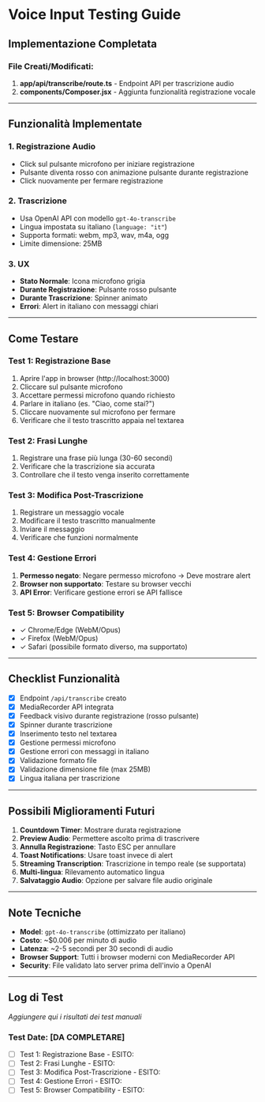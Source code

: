 # Voice Input Testing Guide

## Implementazione Completata

### File Creati/Modificati:
1. **app/api/transcribe/route.ts** - Endpoint API per trascrizione audio
2. **components/Composer.jsx** - Aggiunta funzionalità registrazione vocale

---

## Funzionalità Implementate

### 1. Registrazione Audio
- Click sul pulsante microfono per iniziare registrazione
- Pulsante diventa rosso con animazione pulsante durante registrazione
- Click nuovamente per fermare registrazione

### 2. Trascrizione
- Usa OpenAI API con modello `gpt-4o-transcribe`
- Lingua impostata su italiano (`language: "it"`)
- Supporta formati: webm, mp3, wav, m4a, ogg
- Limite dimensione: 25MB

### 3. UX
- **Stato Normale**: Icona microfono grigia
- **Durante Registrazione**: Pulsante rosso pulsante
- **Durante Trascrizione**: Spinner animato
- **Errori**: Alert in italiano con messaggi chiari

---

## Come Testare

### Test 1: Registrazione Base
1. Aprire l'app in browser (http://localhost:3000)
2. Cliccare sul pulsante microfono
3. Accettare permessi microfono quando richiesto
4. Parlare in italiano (es. "Ciao, come stai?")
5. Cliccare nuovamente sul microfono per fermare
6. Verificare che il testo trascritto appaia nel textarea

### Test 2: Frasi Lunghe
1. Registrare una frase più lunga (30-60 secondi)
2. Verificare che la trascrizione sia accurata
3. Controllare che il testo venga inserito correttamente

### Test 3: Modifica Post-Trascrizione
1. Registrare un messaggio vocale
2. Modificare il testo trascritto manualmente
3. Inviare il messaggio
4. Verificare che funzioni normalmente

### Test 4: Gestione Errori
1. **Permesso negato**: Negare permesso microfono → Deve mostrare alert
2. **Browser non supportato**: Testare su browser vecchi
3. **API Error**: Verificare gestione errori se API fallisce

### Test 5: Browser Compatibility
- ✓ Chrome/Edge (WebM/Opus)
- ✓ Firefox (WebM/Opus)
- ✓ Safari (possibile formato diverso, ma supportato)

---

## Checklist Funzionalità

- [x] Endpoint `/api/transcribe` creato
- [x] MediaRecorder API integrata
- [x] Feedback visivo durante registrazione (rosso pulsante)
- [x] Spinner durante trascrizione
- [x] Inserimento testo nel textarea
- [x] Gestione permessi microfono
- [x] Gestione errori con messaggi in italiano
- [x] Validazione formato file
- [x] Validazione dimensione file (max 25MB)
- [x] Lingua italiana per trascrizione

---

## Possibili Miglioramenti Futuri

1. **Countdown Timer**: Mostrare durata registrazione
2. **Preview Audio**: Permettere ascolto prima di trascrivere
3. **Annulla Registrazione**: Tasto ESC per annullare
4. **Toast Notifications**: Usare toast invece di alert
5. **Streaming Transcription**: Trascrizione in tempo reale (se supportata)
6. **Multi-lingua**: Rilevamento automatico lingua
7. **Salvataggio Audio**: Opzione per salvare file audio originale

---

## Note Tecniche

- **Model**: `gpt-4o-transcribe` (ottimizzato per italiano)
- **Costo**: ~$0.006 per minuto di audio
- **Latenza**: ~2-5 secondi per 30 secondi di audio
- **Browser Support**: Tutti i browser moderni con MediaRecorder API
- **Security**: File validato lato server prima dell'invio a OpenAI

---

## Log di Test

_Aggiungere qui i risultati dei test manuali_

### Test Date: [DA COMPLETARE]
- [ ] Test 1: Registrazione Base - ESITO: 
- [ ] Test 2: Frasi Lunghe - ESITO:
- [ ] Test 3: Modifica Post-Trascrizione - ESITO:
- [ ] Test 4: Gestione Errori - ESITO:
- [ ] Test 5: Browser Compatibility - ESITO:
